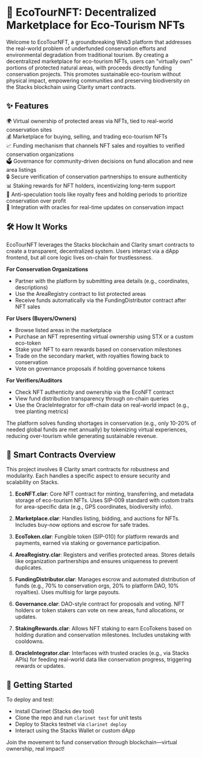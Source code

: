 # 🌿 EcoTourNFT: Decentralized Marketplace for Eco-Tourism NFTs

Welcome to EcoTourNFT, a groundbreaking Web3 platform that addresses the real-world problem of underfunded conservation efforts and environmental degradation from traditional tourism. By creating a decentralized marketplace for eco-tourism NFTs, users can "virtually own" portions of protected natural areas, with proceeds directly funding conservation projects. This promotes sustainable eco-tourism without physical impact, empowering communities and preserving biodiversity on the Stacks blockchain using Clarity smart contracts.

## ✨ Features

🌍 Virtual ownership of protected areas via NFTs, tied to real-world conservation sites  
💰 Marketplace for buying, selling, and trading eco-tourism NFTs  
📈 Funding mechanism that channels NFT sales and royalties to verified conservation organizations  
🗳️ Governance for community-driven decisions on fund allocation and new area listings  
🔒 Secure verification of conservation partnerships to ensure authenticity  
📊 Staking rewards for NFT holders, incentivizing long-term support  
🚫 Anti-speculation tools like royalty fees and holding periods to prioritize conservation over profit  
🔄 Integration with oracles for real-time updates on conservation impact  

## 🛠 How It Works

EcoTourNFT leverages the Stacks blockchain and Clarity smart contracts to create a transparent, decentralized system. Users interact via a dApp frontend, but all core logic lives on-chain for trustlessness.

**For Conservation Organizations**  
- Partner with the platform by submitting area details (e.g., coordinates, descriptions)  
- Use the AreaRegistry contract to list protected areas  
- Receive funds automatically via the FundingDistributor contract after NFT sales  

**For Users (Buyers/Owners)**  
- Browse listed areas in the marketplace  
- Purchase an NFT representing virtual ownership using STX or a custom eco-token  
- Stake your NFT to earn rewards based on conservation milestones  
- Trade on the secondary market, with royalties flowing back to conservation  
- Vote on governance proposals if holding governance tokens  

**For Verifiers/Auditors**  
- Check NFT authenticity and ownership via the EcoNFT contract  
- View fund distribution transparency through on-chain queries  
- Use the OracleIntegrator for off-chain data on real-world impact (e.g., tree planting metrics)  

The platform solves funding shortages in conservation (e.g., only 10-20% of needed global funds are met annually) by tokenizing virtual experiences, reducing over-tourism while generating sustainable revenue.

## 📜 Smart Contracts Overview

This project involves 8 Clarity smart contracts for robustness and modularity. Each handles a specific aspect to ensure security and scalability on Stacks.

1. **EcoNFT.clar**: Core NFT contract for minting, transferring, and metadata storage of eco-tourism NFTs. Uses SIP-009 standard with custom traits for area-specific data (e.g., GPS coordinates, biodiversity info).  

2. **Marketplace.clar**: Handles listing, bidding, and auctions for NFTs. Includes buy-now options and escrow for safe trades.  

3. **EcoToken.clar**: Fungible token (SIP-010) for platform rewards and payments, earned via staking or governance participation.  

4. **AreaRegistry.clar**: Registers and verifies protected areas. Stores details like organization partnerships and ensures uniqueness to prevent duplicates.  

5. **FundingDistributor.clar**: Manages escrow and automated distribution of funds (e.g., 70% to conservation orgs, 20% to platform DAO, 10% royalties). Uses multisig for large payouts.  

6. **Governance.clar**: DAO-style contract for proposals and voting. NFT holders or token stakers can vote on new areas, fund allocations, or updates.  

7. **StakingRewards.clar**: Allows NFT staking to earn EcoTokens based on holding duration and conservation milestones. Includes unstaking with cooldowns.  

8. **OracleIntegrator.clar**: Interfaces with trusted oracles (e.g., via Stacks APIs) for feeding real-world data like conservation progress, triggering rewards or updates.  

## 🚀 Getting Started

To deploy and test:  
- Install Clarinet (Stacks dev tool)  
- Clone the repo and run `clarinet test` for unit tests  
- Deploy to Stacks testnet via `clarinet deploy`  
- Interact using the Stacks Wallet or custom dApp  

Join the movement to fund conservation through blockchain—virtual ownership, real impact!